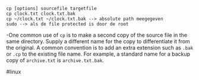 ```
cp [options] sourcefile targetfile
cp clock.txt clock.txt.bak
cp ~/clock.txt ~/clock.txt.bak --> absolute path meegegeven 
sudo --> als de file protected is door de root 

```

-One common use of `cp` is to make a second copy of the source file in the same directory. Supply a different name for the copy to differentiate it from the original. A common convention is to add an extra extension such as `.bak` or `.cp` to the existing file name. For example, a standard name for a backup copy of `archive.txt` is `archive.txt.bak`.

#linux